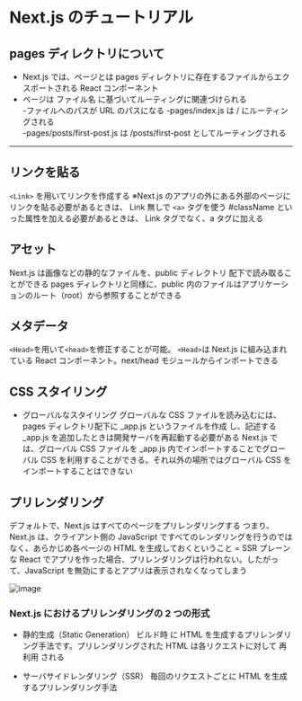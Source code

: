 # Next.js のチュートリアル

## pages ディレクトリについて

- Next.js では、ページとは pages ディレクトリに存在するファイルからエクスポートされる React コンポーネント
- ページは ファイル名 に基づいてルーティングに関連づけられる  
  -ファイルへのパスが URL のパスになる
  -pages/index.js は / にルーティングされる  
  -pages/posts/first-post.js は /posts/first-post としてルーティングされる

---

## リンクを貼る

`<Link>` を用いてリンクを作成する
※Next.js のアプリの外にある外部のページにリンクを貼る必要があるときは、 Link 無しで `<a>` タグを使う
#className といった属性を加える必要があるときは、 Link タグでなく、a タグに加える

## アセット

Next.js は画像などの静的なファイルを、public ディレクトリ 配下で読み取ることができる
pages ディレクトリと同様に、public 内のファイルはアプリケーションのルート（root）から参照することができる

## メタデータ

`<Head>`を用いて`<head>`を修正することが可能。
`<Head>`は Next.js に組み込まれている React コンポーネント。next/head モジュールからインポートできる

## CSS スタイリング

- グローバルなスタイリング
  グローバルな CSS ファイルを読み込むには、pages ディレクトリ配下に \_app.js というファイルを作成 し、記述する
  \_app.js を追加したときは開発サーバを再起動する必要がある
  Next.js では、グローバル CSS ファイルを \_app.js 内でインポートすることでグローバル CSS を利用することができる。それ以外の場所ではグローバル CSS をインポートすることはできない

## プリレンダリング

デフォルトで、Next.js はすべてのページをプリレンダリングする
つまり、Next.js は、クライアント側の JavaScript ですべてのレンダリングを行うのではなく、あらかじめ各ページの HTML を生成しておくということ = SSR
プレーンな React でアプリを作った場合、プリレンダリングは行われない。したがって、JavaScript を無効にするとアプリは表示されなくなってしまう

![image](https://user-images.githubusercontent.com/66477859/144738184-a1e0b674-2759-4e38-8c15-cc1b0ae2b63b.png)

### Next.js におけるプリレンダリングの 2 つの形式

- 静的生成（Static Generation）
  ビルド時 に HTML を生成するプリレンダリング手法です。プリレンダリングされた HTML は各リクエストに対して 再利用 される

- サーバサイドレンダリング（SSR）
  毎回のリクエストごとに HTML を生成するプリレンダリング手法
